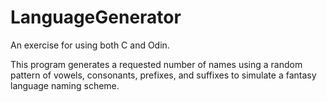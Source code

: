 # LanguageGenerator

An exercise for using both C and Odin.

This program generates a requested number of names using a random pattern of vowels, consonants, prefixes, and suffixes to simulate a fantasy language naming scheme.
